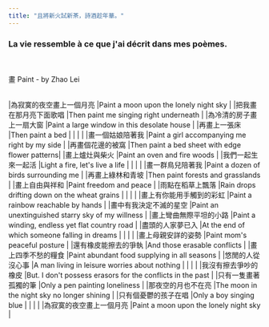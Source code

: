 ```yaml
---
title: "且將新火試新茶，詩酒趁年華。"
---
```

### La vie ressemble à ce que j'ai décrit dans mes poèmes.
<br/> 
<br/> 
畫 Paint - by Zhao Lei
<br/> 
<br/> 

|為寂寞的夜空畫上一個月亮 |Paint a moon upon the lonely night sky |
|把我畫在那月亮下面歌唱 |Then paint me singing right underneath |
|為冷清的房子畫上一扇大窗 |Paint a large window in this desolate house |
|再畫上一張床 |Then paint a bed |
| | |
|畫一個姑娘陪著我 |Paint a girl accompanying me right by my side  |
|再畫個花邊的被窩 |Then paint a bed sheet with edge flower patterns|
|畫上爐灶與柴火 |Paint an oven and fire woods |
|我們一起生來一起活 |Light a fire, let's live a life |
| | |
|畫一群鳥兒陪著我 |Paint a dozen of birds surrounding me |
|再畫上綠林和青坡 |Then paint forests and grasslands |
|畫上自由與祥和 |Paint freedom and peace |
|雨點在稻草上飄落 |Rain drops drifting down on the wheat grains |
| | |
|畫上有你能用手觸到的彩虹 |Paint a rainbow reachable by hands |
|畫中有我決定不滅的星空 |Paint an unextinguished starry sky of my willness |
|畫上彎曲無際平坦的小路 |Paint a winding, endless yet flat country road |
|盡頭的人家夢已入 |At the end of which someone falling in dreams |
| | |
|畫上母親安詳的姿勢 |Paint mom's peaceful posture |
|還有橡皮能擦去的爭執 |And those erasable conflicts |
|畫上四季不愁的糧食 |Paint abundant food supplying in all seasons |
|悠閒的人從沒心事 |A man living in leisure worries about nothing |
| | |
|我沒有擦去爭吵的橡皮 |But. I don't possess erasors for the conflicts in the past |
|只有一隻畫著孤獨的筆 |Only a pen painting loneliness |
|那夜空的月也不在亮 |The moon in the night sky no longer shining |
|只有個憂鬱的孩子在唱 |Only a boy singing blue |
| | |
|為寂寞的夜空畫上一個月亮 |Paint a moon upon the lonely night sky |
